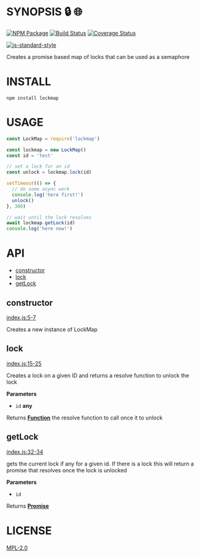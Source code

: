 # SYNOPSIS :lock: :globe_with_meridians: 
[![NPM Package](https://img.shields.io/npm/v/lockmap.svg?style=flat-square)](https://www.npmjs.org/package/lockmap)
[![Build Status](https://img.shields.io/travis/wanderer/lockmap.svg?branch=master&style=flat-square)](https://travis-ci.org/wanderer/lockmap)
[![Coverage Status](https://img.shields.io/coveralls/wanderer/lockmap.svg?style=flat-square)](https://coveralls.io/r/wanderer/lockmap)

[![js-standard-style](https://cdn.rawgit.com/feross/standard/master/badge.svg)](https://github.com/feross/standard)  

Creates a promise based map of locks that can be used as a semaphore

# INSTALL
`npm install lockmap`

# USAGE

```javascript
const LockMap = require('lockmap')

const lockmap = new LockMap()
const id = 'test'

// set a lock for an id
const unlock = lockmap.lock(id)

setTimeout(() => {
  // do some async work
  console.log('here first!')
  unlock()
}, 300)

// wait until the lock resolves
await lockmap.getLock(id)
console.log('here now!')
```

# API

-   [constructor](#constructor)
-   [lock](#lock)
-   [getLock](#getlock)

## constructor

[index.js:5-7](https://github.com/wanderer/lockmap/blob/01587eaf141302ad9c7d7c412205e3c0188dcd49/index.js#L5-L7 "Source code on GitHub")

Creates a new instance of LockMap

## lock

[index.js:15-25](https://github.com/wanderer/lockmap/blob/01587eaf141302ad9c7d7c412205e3c0188dcd49/index.js#L15-L25 "Source code on GitHub")

Creates a lock on a given ID and returns a resolve function to unlock the
lock

**Parameters**

-   `id` **any** 

Returns **[Function](https://developer.mozilla.org/en-US/docs/Web/JavaScript/Reference/Statements/function)** the resolve function to call once it to unlock

## getLock

[index.js:32-34](https://github.com/wanderer/lockmap/blob/01587eaf141302ad9c7d7c412205e3c0188dcd49/index.js#L32-L34 "Source code on GitHub")

gets the current lock if any for a given id. If there is a lock this will
return a promise that resolves once the lock is unlocked

**Parameters**

-   `id`  

Returns **[Promise](https://developer.mozilla.org/en-US/docs/Web/JavaScript/Reference/Global_Objects/Promise)** 

# LICENSE
[MPL-2.0](https://tldrlegal.com/license/mozilla-public-license-2.0-(mpl-2))
